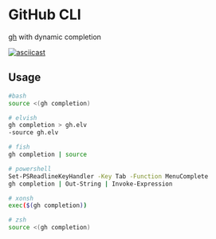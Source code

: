 # GitHub CLI

[gh](https://github.com/cli/cli) with dynamic completion


[![asciicast](https://asciinema.org/a/358690.svg)](https://asciinema.org/a/358690)

## Usage

```sh
#bash
source <(gh completion)

# elvish
gh completion > gh.elv
-source gh.elv

# fish
gh completion | source

# powershell
Set-PSReadlineKeyHandler -Key Tab -Function MenuComplete
gh completion | Out-String | Invoke-Expression

# xonsh
exec($(gh completion))

# zsh
source <(gh completion)
```
